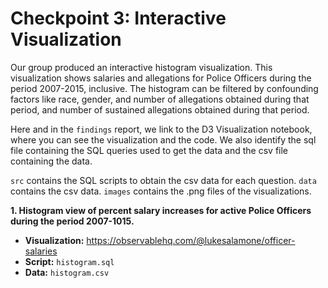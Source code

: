 # Checkpoint 3: Interactive Visualization

Our group produced an interactive histogram visualization. This visualization shows salaries and allegations for Police Officers during the period 2007-2015, inclusive. The histogram can be filtered by confounding factors like race, gender, and number of allegations obtained during that period, and number of sustained allegations obtained during that period.

Here and in the `findings` report, we link to the D3 Visualization notebook, where you can see the visualization and the code. We also identify the sql file containing the SQL queries used to get the data and the csv file containing the data.  

`src` contains the SQL scripts to obtain the csv data for each question. 
`data` contains the csv data. 
`images` contains the .png files of the visualizations. 

**1. Histogram view of percent salary increases for active Police Officers during the period 2007-1015.**
- **Visualization:**  https://observablehq.com/@lukesalamone/officer-salaries
- **Script:** `histogram.sql`
- **Data:** `histogram.csv`
